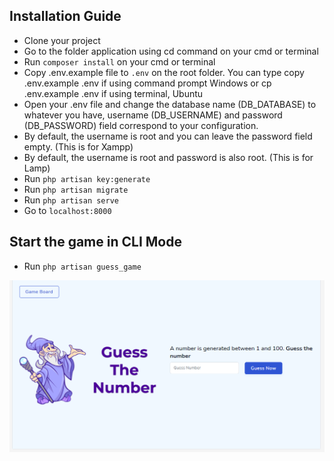 

## Installation Guide

- Clone your project
- Go to the folder application using cd command on your cmd or terminal
- Run `composer install` on your cmd or terminal
- Copy .env.example file to `.env` on the root folder. You can type copy .env.example .env if using command prompt Windows or cp .env.example .env if using terminal, Ubuntu
- Open your .env file and change the database name (DB_DATABASE) to whatever you have, username (DB_USERNAME) and password (DB_PASSWORD) field correspond to your configuration.
- By default, the username is root and you can leave the password field empty. (This is for Xampp)
- By default, the username is root and password is also root. (This is for Lamp)
- Run `php artisan key:generate`
- Run `php artisan migrate`
- Run `php artisan serve`
- Go to `localhost:8000`
## Start the game in CLI Mode
- Run `php artisan guess_game`

<p align="center"><a href="https://laravel.com" target="_blank"><img src="https://raw.githubusercontent.com/thatsenam/guess-game-task/main/public/guess_the_number.PNG" width=""></a></p>
